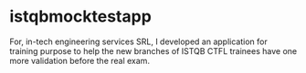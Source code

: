 # istqbmocktestapp
For, in-tech engineering services SRL, I developed an application for training purpose to help the new branches of ISTQB CTFL trainees have one more validation before the real exam.
